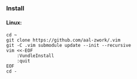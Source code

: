 ### Install
#### Linux:

    cd ~ 
    git clone https://github.com/aal-zwork/.vim 
    git -C .vim submodule update --init --recursive 
    vim <<-EOF
        :VundleInstall
        :quit
    EOF
    cd -
